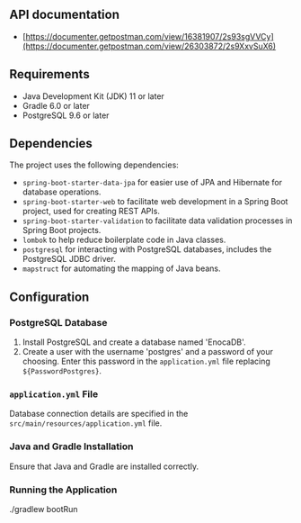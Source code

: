 ## API documentation
- [https://documenter.getpostman.com/view/16381907/2s93sgVVCy](https://documenter.getpostman.com/view/26303872/2s9XxvSuX6)
  
## Requirements

- Java Development Kit (JDK) 11 or later
- Gradle 6.0 or later
- PostgreSQL 9.6 or later
 


## Dependencies

The project uses the following dependencies:

- `spring-boot-starter-data-jpa` for easier use of JPA and Hibernate for database operations.
- `spring-boot-starter-web` to facilitate web development in a Spring Boot project, used for creating REST APIs.
- `spring-boot-starter-validation` to facilitate data validation processes in Spring Boot projects.
- `lombok` to help reduce boilerplate code in Java classes.
- `postgresql` for interacting with PostgreSQL databases, includes the PostgreSQL JDBC driver.
- `mapstruct` for automating the mapping of Java beans.

## Configuration

### PostgreSQL Database

1. Install PostgreSQL and create a database named 'EnocaDB'.
2. Create a user with the username 'postgres' and a password of your choosing. Enter this password in the `application.yml` file replacing `${PasswordPostgres}`.

### `application.yml` File

Database connection details are specified in the `src/main/resources/application.yml` file.

### Java and Gradle Installation

Ensure that Java and Gradle are installed correctly.

### Running the Application

./gradlew bootRun
